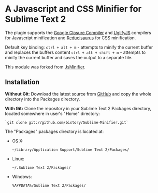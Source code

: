# A Javascript and CSS Minifier for Sublime Text 2

The plugin supports the [Google Closure Compiler](https://developers.google.com/closure/compiler/) and [UglifyJS](https://github.com/mishoo/UglifyJS) compilers for Javascript minification and [Reducisaurus](http://code.google.com/p/reducisaurus/) for CSS minification.

Default key binding: 
`ctrl + alt + m` - attempts to minify the current buffer and replaces the buffers content
`ctrl + alt + shift + m` - attempts to minify the current buffer and saves the output to a separate file.

This module was forked from [JsMinifier](https://github.com/cgutierrez/JsMinifier).

Installation
------------
<!---
**With the Package Control plugin:** The easiest way to install SublimeCodeIntel is through Package Control, which can be found at this site: http://wbond.net/sublime_packages/package_control

Once you install Package Control, restart Sublime Text 2 and bring up the Command Palette (``Command+Shift+P`` on OS X, ``Control+Shift+P`` on Linux/Windows). Select "Package Control: Install Package", wait while Package Control fetches the latest package list, then select SublimeCodeIntel when the list appears. The advantage of using this method is that Package Control will automatically keep SublimeCodeIntel up to date with the latest version.
-->

**Without Git:** Download the latest source from [GitHub](https://github.com/bistory/Sublime-Minifier) and copy the whole directory into the Packages directory.

**With Git:** Clone the repository in your Sublime Text 2 Packages directory, located somewhere in user's "Home" directory:

    `git clone git://github.com/bistory/Sublime-Minifier.git`


The "Packages" packages directory is located at:

* OS X:

    `~/Library/Application Support/Sublime Text 2/Packages/`

* Linux:

    `~/.Sublime Text 2/Packages/`

* Windows:

    `%APPDATA%/Sublime Text 2/Packages/`